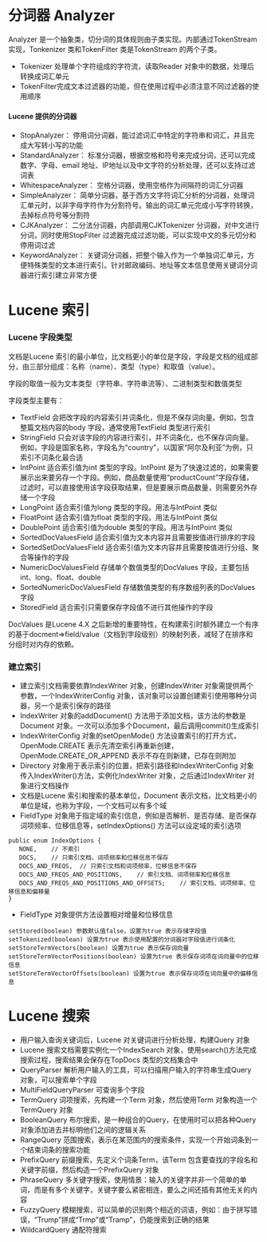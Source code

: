 # 分词器 Analyzer

Analyzer 是一个抽象类，切分词的具体规则由子类实现。内部通过TokenStream 实现，Tonkenizer 类和TokenFilter 类是TokenStream 的两个子类。
* Tokenizer 处理单个字符组成的字符流，读取Reader 对象中的数据，处理后转换成词汇单元
* TokenFilter完成文本过滤器的功能，但在使用过程中必须注意不同过滤器的使用顺序

#### Lucene 提供的分词器

* StopAnalyzer： 停用词分词器，能过滤词汇中特定的字符串和词汇，并且完成大写转小写的功能
* StandardAnalyzer： 标准分词器，根据空格和符号来完成分词，还可以完成数字、字母、email 地址、IP地址以及中文字符的分析处理，还可以支持过滤词表
* WhitespaceAnalyzer： 空格分词器，使用空格作为间隔符的词汇分词器
* SimpleAnalyzer： 简单分词器，基于西方文字符词汇分析的分词器，处理词汇单元时，以非字母字符作为分割符号。输出的词汇单元完成小写字符转换，去掉标点符号等分割符
* CJKAnalyzer： 二分法分词器，内部调用CJKTokenizer 分词器，对中文进行分词，同时使用StopFilter 过滤器完成过滤功能，可以实现中文的多元切分和停用词过滤
* KeywordAnalyzer： 关键词分词器，把整个输入作为一个单独词汇单元，方便特殊类型的文本进行索引。针对邮政编码、地址等文本信息使用关键词分词器进行索引建立非常方便


# Lucene 索引

### Lucene 字段类型

文档是Lucene 索引的最小单位，比文档更小的单位是字段，字段是文档的组成部分，由三部分组成：名称（name）、类型（type）和取值（value）。

字段的取值一般为文本类型（字符串、字符串流等）、二进制类型和数值类型

字段类型主要有：
* TextField 会把改字段的内容索引并词条化，但是不保存词向量。例如，包含整篇文档内容的body 字段，通常使用TextField 类型进行索引
* StringField 只会对该字段的内容进行索引，并不词条化，也不保存词向量。例如，字段是国家名称，字段名为“country”，以国家“阿尔及利亚”为例，只索引不词条化最合适
* IntPoint 适合索引值为int 类型的字段。IntPoint 是为了快速过滤的，如果需要展示出来要另存一个字段。例如，商品数量使用“productCount”字段存储，过滤时，可以直接使用该字段获取结果，但是要展示商品数量，则需要另外存储一个字段
* LongPoint 适合索引值为long 类型的字段。用法与IntPoint 类似
* FloatPoint 适合索引值为float 类型的字段。用法与IntPoint 类似
* DoublePoint 适合索引值为double 类型的字段。用法与IntPoint 类似
* SortedDocValuesField 适合索引值为文本内容并且需要按值进行排序的字段
* SortedSetDocValuesField 适合索引值为文本内容并且需要按值进行分组、聚合等操作的字段
* NumericDocValuesField 存储单个数值类型的DocValues 字段，主要包括int、long、float、double
* SortedNumericDocValuesField 存储数值类型的有序数组列表的DocValues 字段
* StoredField 适合索引只需要保存字段值不进行其他操作的字段

DocValues 是Lucene 4.X 之后新增的重要特性，在构建索引时额外建立一个有序的基于docment=>field/value（文档到字段级别）的映射列表，减轻了在排序和分组时对内存的依赖。

### 建立索引

* 建立索引文档需要依靠IndexWriter 对象，创建IndexWriter 对象需提供两个参数，一个IndexWriterConfig 对象，该对象可以设置创建索引使用哪种分词器，另一个是索引保存的路径
* IndexWriter 对象的addDocument() 方法用于添加文档，该方法的参数是Document 对象。一次可以添加多个Document，最后调用commit()生成索引
* IndexWriterConfig 对象的setOpenMode() 方法设置索引的打开方式，OpenMode.CREATE 表示先清空索引再重新创建，OpenMode.CREATE_OR_APPEND 表示不存在则新建，已存在则附加
* Directory 对象用于表示索引的位置，把索引路径和IndexWriterConfig 对象传入IndexWriter()方法，实例化IndexWriter 对象，之后通过IndexWriter 对象进行文档操作
* 文档是Lucene 索引和搜索的基本单位，Document 表示文档，比文档更小的单位是域，也称为字段，一个文档可以有多个域
* FieldType 对象用于指定域的索引信息，例如是否解析、是否存储、是否保存词项频率、位移信息等，setIndexOptions() 方法可以设定域的索引选项
```
public enum IndexOptions {
   NONE,    // 不索引
   DOCS,    // 只索引文档，词项频率和位移信息不保存
   DOCS_AND_FREQS,  // 只索引文档和词项频率，位移信息不保存
   DOCS_AND_FREQS_AND_POSITIONS,    // 索引文档、词项频率和位移信息
   DOCS_AND_FREQS_AND_POSITIONS_AND_OFFSETS;    // 索引文档、词项频率、位移信息和偏移量
}
```
* FieldType 对象提供方法设置相对增量和位移信息
```
setStored(boolean) 参数默认值false，设置为true 表示存储字段值
setTokenized(boolean) 设置为true 表示使用配置的分词器对字段值进行词条化
setStoreTermVectors(boolean) 设置为true 表示保存词向量
setStoreTermVectorPositions(boolean) 设置为true 表示保存词项在词向量中的位移信息
setStoreTermVectorOffsets(boolean) 设置为true 表示保存词项在词向量中的偏移信息
```


# Lucene 搜索

* 用户输入查询关键词后，Lucene 对关键词进行分析处理，构建Query 对象
* Lucene 搜索文档需要实例化一个IndexSearch 对象，使用search()方法完成搜索过程，搜索结果会保存在TopDocs 类型的文档集合中
* QueryParser 解析用户输入的工具，可以扫描用户输入的字符串生成Query 对象，可以搜索单个字段
* MultiFieldQueryParser 可查询多个字段
* TermQuery 词项搜索，先构建一个Term 对象，然后使用Term 对象构造一个TermQuery 对象
* BooleanQuery 布尔搜索，是一种组合的Query，在使用时可以把各种Query 对象添加进去并标明他们之间的逻辑关系
* RangeQuery 范围搜索，表示在某范围内的搜索条件，实现一个开始词条到一个结束词条的搜索功能
* PrefixQuery 前缀搜索，先定义个词条Term，该Term 包含要查找的字段名和关键字前缀，然后构造一个PrefixQuery 对象
* PhraseQuery 多关键字搜索，使用情景：输入的关键字并非一个简单的单词，而是有多个关键字，关键字要么紧密相连，要么之间还插有其他无关的内容
* FuzzyQuery 模糊搜索，可以简单的识别两个相近的词语，例如：由于拼写错误，“Trump”拼成“Trmp”或“Tramp”，仍能搜索到正确的结果
* WildcardQuery 通配符搜索





